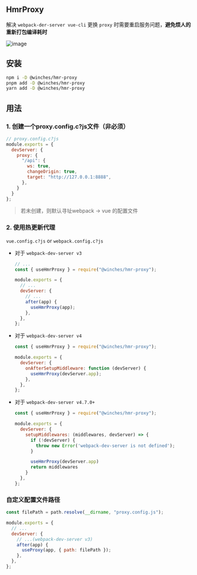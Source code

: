 ## HmrProxy

解决 `webpack-der-server vue-cli` 更换 `proxy` 时需要重启服务问题，**避免烦人的重新打包编译耗时**

![image](https://s17.aconvert.com/convert/p3r68-cdx67/10m1n-fk9pi.gif)

## 安装
```sh
npm i -D @winches/hmr-proxy
pnpm add -D @winches/hmr-proxy
yarn add -D @winches/hmr-proxy
```

## 用法
### 1. 创建一个proxy.config.c?js文件（非必须）
```javascript
// proxy.config.c?js
module.exports = {
  devServer: {
    proxy: {
      "/api": {
        ws: true,
        changeOrigin: true,
        target: "http://127.0.0.1:8888",
      },
    }
  }
};
```

> 若未创建，则默认寻址webpack -> vue 的配置文件

### 2. 使用热更新代理
`vue.config.c?js` or `webpack.config.c?js`

- 对于 `webpack-dev-server v3`

  ```javascript
  // ...
  const { useHmrProxy } = require("@winches/hmr-proxy");

  module.exports = {
    // ...
    devServer: {
      // ...
      after(app) {
        useHmrProxy(app);
      },
    },
  };
  ```

- 对于 `webpack-dev-server v4`

  ```javascript
  const { useHmrProxy } = require("@winches/hmr-proxy");

  module.exports = {
    devServer: {
      onAfterSetupMiddleware: function (devServer) {
        useHmrProxy(devServer.app);
      },
    },
  };
  ```

- 对于 `webpack-dev-server v4.7.0+`

  ```javascript
  const { useHmrProxy } = require("@winches/hmr-proxy");

  module.exports = {
    devServer: {
      setupMiddlewares: (middlewares, devServer) => {
        if (!devServer) {
          throw new Error('webpack-dev-server is not defined');
        }

        useHmrProxy(devServer.app)
        return middlewares
      }
    },
  };
  ```

### 自定义配置文件路径
```javascript
const filePath = path.resolve(__dirname, "proxy.config.js");

module.exports = {
  // ...
  devServer: {
    // ...(webpack-dev-server v3)
    after(app) {
      useProxy(app, { path: filePath });
    },
  },
};
```
